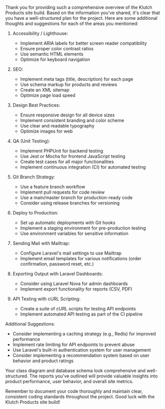 Thank you for providing such a comprehensive overview of the Klutch Products site build. Based on the information you've shared, it's clear that you have a well-structured plan for the project. Here are some additional thoughts and suggestions for each of the areas you mentioned:

1. Accessibility / Lighthouse:
    - Implement ARIA labels for better screen reader compatibility
    - Ensure proper color contrast ratios
    - Use semantic HTML elements
    - Optimize for keyboard navigation

2. SEO:
    - Implement meta tags (title, description) for each page
    - Use schema markup for products and reviews
    - Create an XML sitemap
    - Optimize page load speed

3. Design Best Practices:
    - Ensure responsive design for all device sizes
    - Implement consistent branding and color scheme
    - Use clear and readable typography
    - Optimize images for web

4. QA (Unit Testing):
    - Implement PHPUnit for backend testing
    - Use Jest or Mocha for frontend JavaScript testing
    - Create test cases for all major functionalities
    - Implement continuous integration (CI) for automated testing

5. Git Branch Strategy:
    - Use a feature branch workflow
    - Implement pull requests for code review
    - Use a main/master branch for production-ready code
    - Consider using release branches for versioning

6. Deploy to Production:
    - Set up automatic deployments with Git hooks
    - Implement a staging environment for pre-production testing
    - Use environment variables for sensitive information

7. Sending Mail with Mailtrap:
    - Configure Laravel's mail settings to use Mailtrap
    - Implement email templates for various notifications (order confirmation, password reset, etc.)

8. Exporting Output with Laravel Dashboards:
    - Consider using Laravel Nova for admin dashboards
    - Implement export functionality for reports (CSV, PDF)

9. API Testing with cURL Scripting:
    - Create a suite of cURL scripts for testing API endpoints
    - Implement automated API testing as part of the CI pipeline

Additional Suggestions:
- Consider implementing a caching strategy (e.g., Redis) for improved performance
- Implement rate limiting for API endpoints to prevent abuse
- Use Laravel's built-in authentication system for user management
- Consider implementing a recommendation system based on user behavior and product ratings

Your class diagram and database schema look comprehensive and well-structured. The reports you've outlined will provide valuable insights into product performance, user behavior, and overall site metrics.

Remember to document your code thoroughly and maintain clear, consistent coding standards throughout the project. Good luck with the Klutch Products site build!
